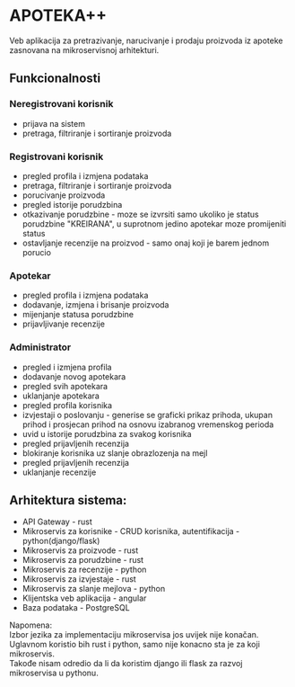 
# APOTEKA++
Veb aplikacija za pretrazivanje, narucivanje i prodaju proizvoda iz apoteke zasnovana na mikroservisnoj arhitekturi.

## Funkcionalnosti

### Neregistrovani korisnik<br>
* prijava na sistem <br>
* pretraga, filtriranje i sortiranje proizvoda 

### Registrovani korisnik<br>
* pregled profila i izmjena podataka<br>
* pretraga, filtriranje i sortiranje proizvoda<br>
* porucivanje proizvoda<br>
* pregled istorije porudzbina<br>
* otkazivanje porudzbine - moze se izvrsiti samo ukoliko je status porudzbine "KREIRANA", u suprotnom jedino apotekar moze promijeniti status<br>
* ostavljanje recenzije na proizvod - samo onaj koji je barem jednom porucio <br>

### Apotekar<br>
* pregled profila i izmjena podataka<br>
* dodavanje, izmjena i brisanje proizvoda<br>
* mijenjanje statusa porudzbine<br>
* prijavljivanje recenzije<br>

### Administrator
* pregled i izmjena profila<br>
* dodavanje novog apotekara<br>
* pregled svih apotekara<br>
* uklanjanje apotekara<br>
* pregled profila korisnika<br>
* izvjestaji o poslovanju - generise se graficki prikaz prihoda, ukupan prihod i prosjecan prihod na osnovu izabranog vremenskog perioda <br>
* uvid u istorije porudzbina za svakog korisnika<br>
* pregled prijavljenih recenzija <br>
* blokiranje korisnika uz slanje obrazlozenja na mejl<br>
* pregled prijavljenih recenzija<br>
* uklanjanje recenzije<br>


## Arhitektura sistema:<br>
* API Gateway - rust<br>
* Mikroservis za korisnike  - CRUD korisnika, autentifikacija - python(django/flask)<br>
* Mikroservis za proizvode - rust<br>
* Mikroservis za porudzbine - rust<br>
* Mikroservis za recenzije - python<br>
* Mikroservis za izvjestaje - rust<br>
* Mikroservis za slanje mejlova - python <br>
* Klijentska veb aplikacija - angular<br>
* Baza podataka - PostgreSQL <br>

Napomena:<br>
Izbor jezika za implementaciju mikroservisa jos uvijek nije konačan.<br>
Uglavnom koristio bih rust i python, samo nije konacno sta je za koji mikroservis.<br>
Takođe nisam odredio da li da koristim django ili flask za razvoj mikroservisa u pythonu.


